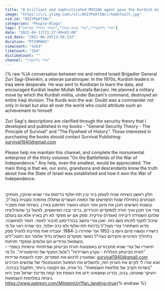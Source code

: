 ```yaml
---
title: "A brilliant and sophisticated MOSSAD agent gave the Kurdish militia to devastate iraqi army"
image: "https:\/\/i.ytimg.com\/vi\/8GIYPpkTINc\/hqdefault.jpg"
vid_id: "8GIYPpkTINc"
categories: "People-Blogs"
tags: ["אורי מילשטיין","צורי שגיא-שנקין","המרד הכורדי בעיראק"]
date: "2022-04-11T21:27:49+03:00"
vid_date: "2021-06-29T13:56:15Z"
duration: "PT29M46S"
viewcount: "4163"
likeCount: "164"
dislikeCount: ""
channel: "אורי מילשטיין"
---
```

{% raw %}A conversation between me and retired Israeli Brigadier General Zuri Sagi-Sheinkin, a veteran paratrooper. In the 1970s, Kurdish leaders in Iraq were desperate. He was sent to Kurdistan to learn the data, and encouraged Kurdish leader Mullah Mustafa Barzani. He planned a military move by which the Kurdish militia, under Barzani's command, destroyed an entire Iraqi division. The Kurds won the war. Doubt was a commander not only in Israel but also all over the world who could attribute such an achievement to himself.<br /><br /> Zuri Sagi's descriptions are clarified through the security theory that I developed and published in my books - &quot;General Security Theory - The Principle of Survival&quot; and &quot;The Flywheel of History&quot;. Those interested in purchasing the books should contact Survival Publishing: survival1940@gmail.com<br /><br />Please help me maintain this channel, and complete the monumental enterprise of the thirty volumes &quot;On the Battlefields of the War of Independence.&quot; Any help, even the smallest, would be appreciated. The main thing is that we, our sons, grandsons and descendants know the truth about how the State of Israel was established and how it won the War of Independence.<br /><br /><br />חלק ראשון בשיחה שניה לעומק ביני ובין תת-אלוף בדימוס צורי שגיא-שינקין, מוותיקי הצנחנים בתחילת שנות החמישים של המאה העשרים שחוללו מהפכה טקטית בצה&quot;ל, ובשנות השישים תכנן את מיגון אזור הנפט העשיר חוזיסטן באירן. בשיחה זאת מסביר צורי איך תכנן ואיך הורה למפקדים הכורדים, ברזני ובניו המיואשים, לפעול כך שהמיליציה שלהם השמידה דיביזיה (אוגדה) עירקית. ספק אם יש מפקד לא רק בארץ אלא גם בעולם שיכול לזקוף לזכותו הֶשֵׂג כזה. ואכן צורי נחשב בכורדיסטן לגיבור לאומי. חומר למחשבה: מדוע השתחרר צורי מצה&quot;ל בדרגת תת-אלוף ולא כרב-אלוף, כפי שהיה ראוי על פי כישוריו והֶשגיו מיום גיוסו ב-1952 ועד שחרורו ב-1984. עובדה זאת מחייבת להטיל ספק בתהליך המינויים והקידום בצה&quot;ל כאשר מפקדים כושלים כדוד אלעזר הם רמטכ&quot;לים וכשמואל גורודיש הם אלופים ומפקדי חזיתות.<br /> תיאוריו של  צורי שגיא מתבהרים באמצעות תורת הביטחון שפיתחתי וניסחתי בספרַי – &quot;תורת הביטחון הכללית - עקרון השׂרידוּת&quot; ו&quot;גלגל המנוף של ההיסטוריה&quot;. כל מי שמעוניין לרכוש את הספרים, יפנה להוצאת שׂרידוּת:  survival1940@gmail.com<br />אנא עִזרו לי לקיים את הערוץ הזה, ולהשלים את המפעל המונומנטלי של שלושים הכרכים &quot;בשדות הקרב של מלחמת העצמאות&quot;. כל עזרה, גם הקטנה ביותר, תתקבל בברכה. העיקר שאנחנו, בנינו, נכדינו וצאצאינו יֵדעו את האמת איך קמה מדינת ישראל ואיך היא ניצחה במלחמת העצמאות.<br /> <a rel="nofollow" target="blank" href="https://www.patreon.com/MilsteinUri?fan_landing=true">https://www.patreon.com/MilsteinUri?fan_landing=true</a>{% endraw %}

